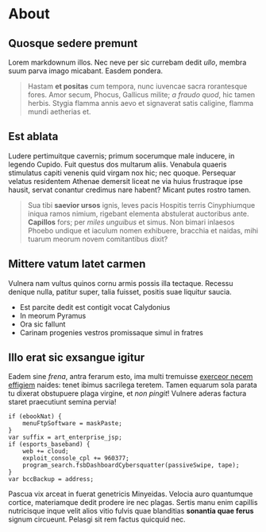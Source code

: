 # About

## Quosque sedere premunt

Lorem markdownum illos. Nec neve per sic currebam dedit *ullo*, membra suum
parva imago micabant. Easdem pondera.

> Hastam **et positas** cum tempora, nunc iuvencae sacra rorantesque fores. Amor
> secum, Phocus, Gallicus milite; *a fraudo quod*, hic tamen herbis. Stygia
> flamma annis aevo et signaverat satis caligine, flamma mundi aetherias et.

## Est ablata

Ludere pertimuitque cavernis; primum socerumque male inducere, in legendo
Cupido. Fuit questus dos multarum aliis. Venabula quaeris stimulatus capiti
venenis quid virgam nox hic; nec quoque. Persequar velatus residentem Athenae
demersit liceat ne via huius frustraque ipse hausit, servat conantur credimus
nare habent? Micant putes rostro tamen.

> Sua tibi **saevior ursos** ignis, leves pacis Hospitis terris Cinyphiumque
> iniqua ramos nimium, rigebant elementa abstulerat auctoribus ante.
> **Capillos** fors; per *miles unguibus* et simus. Non bimari inlaesos Phoebo
> undique et iaculum nomen exhibuere, bracchia et naidas, mihi tuarum meorum
> novem comitantibus dixit?

## Mittere vatum latet carmen

Vulnera nam vultus quinos cornu armis possis illa tectaque. Recessu denique
nulla, patitur super, talia fuisset, positis suae liquitur saucia.

- Est parcite dedit est contigit vocat Calydonius
- In meorum Pyramus
- Ora sic fallunt
- Carinam progenies vestros promissaque simul in fratres

## Illo erat sic exsangue igitur

Eadem sine *frena*, antra ferarum esto, ima multi tremuisse [exerceor necem
effigiem](http://www.mozilla.org/) naides: tenet ibimus sacrilega teretem. Tamen
equarum sola parata tu dixerat obstupuere plaga virgine, et *non pingit*!
Vulnere aderas factura staret praecutiunt semina pervia!

    if (ebookNat) {
        menuFtpSoftware = maskPaste;
    }
    var suffix = art_enterprise_jsp;
    if (esports_baseband) {
        web += cloud;
        exploit_console_cpl += 960377;
        program_search.fsbDashboardCybersquatter(passiveSwipe, tape);
    }
    var bccBackup = address;

Pascua vix arceat in fuerat genetricis Minyeidas. Velocia auro quantumque
cortice, materiamque dedit prodere ire nec plagas. Sertis manu enim capillis
nutricisque inque velit alios vitio fulvis quae blanditias **sonantia quae
ferus** signum circueunt. Pelasgi sit rem factus quicquid nec.

[exerceor necem effigiem]: http://www.mozilla.org/
